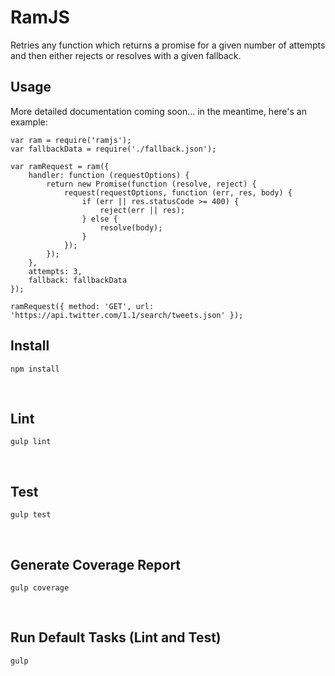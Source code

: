 # RamJS

Retries any function which returns a promise for a given number of attempts and then either rejects or resolves with a given fallback.

## Usage

More detailed documentation coming soon... in the meantime, here's an example:

    var ram = require('ramjs');
    var fallbackData = require('./fallback.json');

    var ramRequest = ram({
        handler: function (requestOptions) {
            return new Promise(function (resolve, reject) {
                request(requestOptions, function (err, res, body) {
                    if (err || res.statusCode >= 400) {
                        reject(err || res);
                    } else {
                        resolve(body);
                    }
                });
            });
        },
        attempts: 3,
        fallback: fallbackData
    });

    ramRequest({ method: 'GET', url: 'https://api.twitter.com/1.1/search/tweets.json' });


## Install

    npm install

<br>

## Lint

    gulp lint

<br>

## Test

    gulp test

<br>

## Generate Coverage Report

    gulp coverage

<br>

## Run Default Tasks (Lint and Test)

    gulp

<br>

